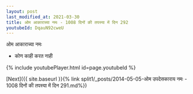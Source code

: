 ```yaml
---
layout: post
last_modified_at: 2021-03-30
title: ओम आकाराच्या नमः - 1008 दिनों की तपस्या में दिन 292
youtubeId: DqauN92cweU
---
```

 
 
 ओम आकाराच्या नमः  
 
 -  कोण काही करत नाही 
 
  
 
  
 
 
 
 
 
 


{% include youtubePlayer.html id=page.youtubeId %}
 
[Next]({{ site.baseurl }}{% link  split1/_posts/2014-05-05-ओम उपदेसकाराय नमः - 1008 दिनों की तपस्या में दिन 291.md%})
 
